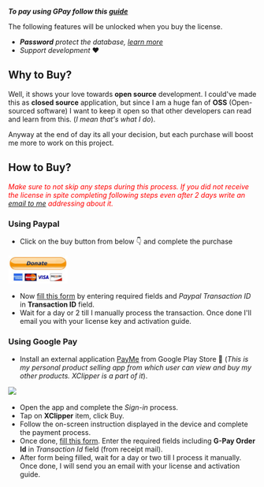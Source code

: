 **_To pay using GPay follow this [guide](#using-google-pay)_**

The following features will be unlocked when you buy the license.

- _**Password** protect the database, [learn more](https://github.com/KaustubhPatange/XClipper/wiki/Password-Protect-Database)_
- _Support development_ ❤️

## Why to Buy?

Well, it shows your love towards **open source** development. I could've made this as **closed source** application, but since I am a huge fan of **OSS** (Open-sourced software) I want to keep it open so that other developers can read and learn from this. (_I mean that's what I do_).

Anyway at the end of day its all your decision, but each purchase will boost me more to work on this project.

## How to Buy?

<span style="color:red">_Make sure to not skip any steps during this process. If you did not receive the license in spite completing following steps even after 2 days write an [email to me](mailto:developerkp16@gmail.com) addressing about it._</span>

### Using Paypal

- Click on the buy button from below 👇 and complete the purchase

<a href="https://www.paypal.com/cgi-bin/webscr?cmd=_s-xclick&hosted_button_id=8WT8YTCPWQ5MU" target="_blank"><img width=120 src="../images/don.jpg"/></a>

- Now [fill this form](https://forms.gle/CQABNV9qHnBNz4sE7) by entering required fields and _Paypal Transaction ID_ in **Transaction ID** field.
- Wait for a day or 2 till I manually process the transaction. Once done I'll email you with your license key and activation guide.

### Using Google Pay

- Install an external application [PayMe](https://play.google.com/store/apps/details?id=com.kpstv.demopay) from Google Play Store 📱 (_This is my personal product selling app from which user can view and buy my other products. XClipper is a part of it_).

<a target="_blank" href="https://play.google.com/store/apps/details?id=com.kpstv.demopay"><img height="45px" src="https://www.bing.com/th?id=OIP.aKVynFHWIEFwPyELkAdswQHaCS&pid=Api&rs=1"/></a>

- Open the app and complete the _Sign-in_ process.
- Tap on **XClipper** item, click Buy.
- Follow the on-screen instruction displayed in the device and complete the payment process.
- Once done, [fill this form](https://forms.gle/CQABNV9qHnBNz4sE7). Enter the required fields including **G-Pay Order Id** in _Transaction Id_ field (from receipt mail).
- After form being filled, wait for a day or two till I process it manually. Once done, I will send you an email with your license and activation guide.
